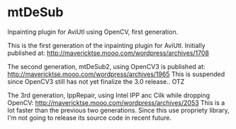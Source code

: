 # mtDeSub
Inpainting plugin for AviUtl using OpenCV, first generation.

This is the first generation of the inpainting plugin for AviUtl.
Initially published at:
http://mavericktse.mooo.com/wordpress/archives/1708

The second generation, mtDeSub2, using OpenCV3 is published at:
http://mavericktse.mooo.com/wordpress/archives/1965
This is suspended since OpenCV3 still has not yet finalize the 3.0 release.. OTZ

The 3rd generation, IppRepair, using Intel IPP anc Cilk while dropping OpenCV:
http://mavericktse.mooo.com/wordpress/archives/2053
This is a lot faster than the previous two generations. Since this use propriety
library, I'm not going to release its source code in recent future.

